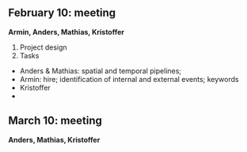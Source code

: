 ## February 10: meeting
**Armin, Anders, Mathias, Kristoffer**<br/>
1. Project design<br/>
2. Tasks
-  Anders & Mathias: spatial and temporal pipelines; 
-  Armin: hire; identification of internal and external events; keywords
-  Kristoffer
-  
## March 10: meeting
**Anders, Mathias, Kristoffer**<br/>

